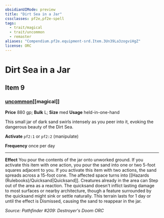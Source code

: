 ```yaml
---
obsidianUIMode: preview
title: "Dirt Sea in a Jar"
cssclasses: pf2e,pf2e-spell
tags:
  - trait/magical
  - trait/uncommon
  - remaster
aliases: "Compendium.pf2e.equipment-srd.Item.3Un39La3zogviHgZ"
license: ORC
---
```

# Dirt Sea in a Jar
## Item 9
### [uncommon](uncommon "Uncommon Rarity Trait")[[magical]]


**Price** 880 gp; 
**Bulk** L; **Size** med
**Usage** held-in-one-hand

This small jar of dark sand swirls intensely as you peer into it, evoking the dangerous beauty of the Dirt Sea.

**Activate** `pf2:1` or `pf2:2` (manipulate)

**Frequency** once per day

* * *

**Effect** You pour the contents of the jar onto unworked ground. If you activate this item with one action, you pour the sand into one or two 5-foot squares adjacent to you. If you activate this item with two actions, the sand spreads across a 15-foot cone. The affected space turns into [[Hazards (Rulebooks)/Quicksand|Quicksand]]. Creatures already in the area can Step out of the area as a reaction. The quicksand doesn't inflict lasting damage to most surfaces or nearby architecture, though a feature surrounded by the quicksand might sink or settle naturally. This terrain lasts for 1 day or until the effect is Dismissed, causing the sand to reappear in the jar.

*Source: Pathfinder #209: Destroyer's Doom*
*ORC*